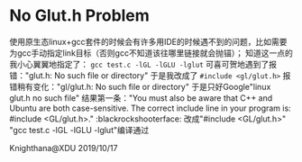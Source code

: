 <meta name="created" content="2019-10-17">

# No Glut.h Problem

 使用原生态linux+gcc套件的时候会有许多用IDE的时候遇不到的问题，比如需要为gcc手动指定link目标（否则gcc不知道该往哪里链接就会抛锚）；
 知道这一点的我小心翼翼地指定了：
 `gcc test.c -lGL -lGLU -lglut`
 可喜可贺地遇到了报错："glut.h: No such file or directory"
 于是我改成了 `#include <gl/glut.h>`
 报错稍有变化："gl/glut.h: No such file or directory"
 于是只好Google"linux glut.h no such file"
 结果第一条："You must also be aware that C++ and Ubuntu are both case-sensitive. The correct include line in your program is: #include <GL/glut.h>."
 :blackrockshooterface:
 改成"#include <GL/glut.h>" "gcc test.c -lGL -lGLU -lglut"编译通过

 Knighthana@XDU
 2019/10/17
